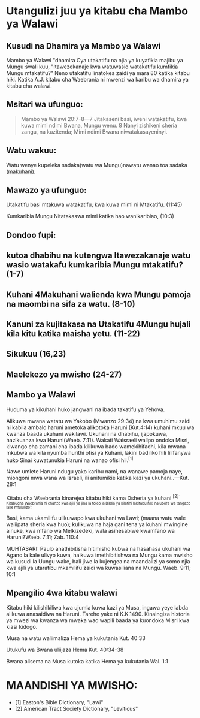 # Utangulizi juu ya kitabu cha Mambo ya Walawi

## Kusudi na Dhamira ya Mambo ya Walawi

Mambo ya Walawi "dhamira Cya utakatifu na njia ya kuyafikia majibu ya Mungu swali kuu, "Itawezekanaje kwa watuwasio watakatifu kumfikia Mungu mtakatifu?" Neno utakatifu linatokea zaidi ya mara 80 katika kitabu hiki. Katika A.J. kitabu cha Waebrania ni mwenzi wa karibu wa dhamira ya kitabu cha walawi.

## Msitari wa ufunguo:

> Mambo ya Walawi 20:7-8—7 Jitakaseni basi, iweni watakatifu, kwa kuwa mimi ndimi Bwana, Mungu wenu. 8 Nanyi zishikeni sheria zangu, na kuzitenda; Mimi ndimi Bwana niwatakasayeninyi.

## Watu wakuu:

Watu wenye kupeleka sadaka(watu wa Mungu)nawatu wanao toa sadaka (makuhani).

## Mawazo ya ufunguo:

Utakatifu basi mtakuwa watakatifu, kwa kuwa mimi ni Mtakatifu. (11:45)

Kumkaribia Mungu Nitatakaswa mimi katika hao wanikaribiao, (10:3)

## Dondoo fupi:

## kutoa dhabihu na kutengwa Itawezakanaje watu wasio watakafu kumkaribia Mungu mtakatifu? (1-7)

## Kuhani 4Makuhani walienda kwa Mungu pamoja na maombi na sifa za watu. (8-10)

## Kanuni za kujitakasa na Utakatifu 4Mungu hujali kila kitu katika maisha yetu. (11-22)

## Sikukuu (16,23)

## Maelekezo ya mwisho (24-27)

## Mambo ya Walawi

Huduma ya kikuhani huko jangwani na ibada takatifu ya Yehova.

Alikuwa mwana watatu wa Yakobo (Mwanzo 29:34) na kwa umuhimu zaidi ni kabila ambalo haruni ametoka alikotoka Haruni (Kut.4:14) kuhani mkuu wa kwanza baada ukuhani wakilawi. Ukuhani na dhabihu, ijapokuwa, hazikuanza kwa Haruni(Waeb. 7:11). Wakati Waisraeli walipo ondoka Misri, kiwango cha zamani cha ibada kilikuwa bado wamekihifadhi, kila mwana mkubwa wa kila nyumba hurithi ofisi ya Kuhani, lakini badiliko hili lilifanywa huko Sinai kuwatunukia Haruni na wanao ofisi hii.<sup>[1]</sup>

Nawe umlete Haruni ndugu yako karibu nami, na wanawe pamoja naye, miongoni mwa wana wa Israeli, ili anitumikie katika kazi ya ukuhani..—Kut. 28:1

Kitabu cha Waebrania kinarejea kitabu hiki kama Dsheria ya kuhani <sup>[2]<sup>. Kitabucha Waebrania ni chanzo kwa ajili ya jina la toleo la Biblia ya kilatini lakitabu hiki na ubora wa tangazo lake mfululizo1:

Basi, kama ukamilifu ulikuwapo kwa ukuhani wa Lawi; (maana watu wale waliipata sheria kwa huo); kulikuwa na haja gani tena ya kuhani mwingine ainuke, kwa mfano wa Melkizedeki, wala asihesabiwe kwamfano wa Haruni?Waeb. 7:11; Zab. 110:4

MUHTASARI: Paulo anathibitisha hitimisho kubwa na hasahasa ukuhani wa Agano la kale ulivyo kuwa, haikuwa imethibitishwa na Mungu kama mwisho wa kusudi la Uungu wake, bali jiwe la kujengea na maandalizi ya somo njia kwa ajili ya utaratibu mkamilifu zaidi wa kuwasiliana na Mungu. Waeb. 9:11; 10:1

## Mpangilio 4wa kitabu walawi

Kitabu hiki kilishikiliwa kwa ujumla kuwa kazi ya Musa, ingawa yeye labda alikuwa anasaidiwa na Haruni. Tarehe yake ni K.K.1490. Kinaingiza historia ya mwezi wa kwanza wa mwaka wao wapili baada ya kuondoka Misri kwa kiasi kidogo.

Musa na watu waliimaliza Hema ya kukutania Kut. 40:33

Utukufu wa Bwana uliijaza Hema Kut. 40:34-38

Bwana alisema na Musa kutoka katika Hema ya kukutania Wal. 1:1

# MAANDISHI YA MWISHO:

- [1] Easton's Bible Dictionary, "Lawi"
- [2] American Tract Society Dictionary, "Leviticus"
